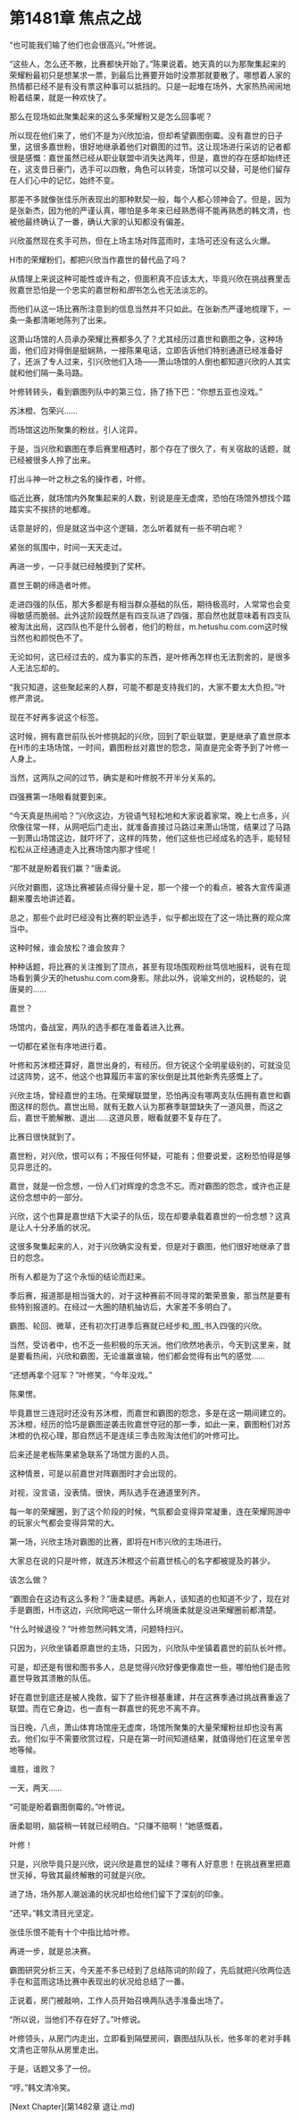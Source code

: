 # 第1481章 焦点之战

“也可能我们输了他们也会很高兴。”叶修说。

“这些人，怎么还不散，比赛都快开始了。”陈果说着。她天真的以为那聚集起来的荣耀粉最初只是想某求一票，到最后比赛要开始时没票那就要散了。哪想着人家的热情都已经不是有没有票这种事可以抵挡的。只是一起堆在场外，大家热热闹闹地盼着结果，就是一种欢快了。

那么在现场如此聚集起来的这么多荣耀粉又是怎么回事呢？

所以现在他们来了，他们不是为兴欣加油，但却希望霸图倒霉。没有嘉世的日子里，这很多嘉世粉，很好地继承着他们对霸图的过节。这让现场进行采访的记者都很是感慨：嘉世虽然已经从职业联盟中消失达两年，但是，嘉世的存在感却始终还在，这支昔日豪门，选手可以四散，角色可以转变，场馆可以交替，可是他们留存在人们心中的记忆，始终不变。

那差不多就像张佳乐所表现出的那种默契一般，每个人都心领神会了。但是，因为是张新杰，因为他的严谨认真，哪怕是多年来已经熟悉得不能再熟悉的韩文清，也被他最终确认了一番，确认大家的认知都没有偏差。

兴欣虽然现在炙手可热，但在上场主场对阵蓝雨时，主场可还没有这么火爆。

H市的荣耀粉们，都把兴欣当作嘉世的替代品了吗？

从情理上来说这种可能性或许有之，但面积真不应该太大，毕竟兴欣在挑战赛里击败嘉世恐怕是一个忠实的嘉世粉和*图*书怎么也无法淡忘的。

而他们从这一场比赛所注意到的信息当然并不只如此。在张新杰严谨地梳理下，一条一条都清晰地陈列了出来。

这萧山场馆的人员承办荣耀比赛都多久了？尤其经历过嘉世和霸图之争，这种场面，他们应对得倒是挺娴熟，一接陈果电话，立即告诉他们特别通道已经准备好了，还派了专人过来，引兴欣他们入场——萧山场馆的人倒也都知道兴欣的人其实就和他们隔一条马路。

叶修转转头，看到霸图列队中的第三位，扬了扬下巴：“你想五亚也没戏。”

苏沐橙、包荣兴……

而场馆这边所聚集的粉丝，引人诧异。

于是，当兴欣和霸图在季后赛里相遇时，那个存在了很久了，有关宿敌的话题，就已经被很多人拎了出来。

打出斗神一叶之秋之名的操作者，叶修。

临近比赛，就场馆内外聚集起来的人数，别说是座无虚席，恐怕在场馆外想找个踏踏实实不挨挤的地都难。

话意是好的，但是就这当中这个逻辑，怎么听着就有一些不明白呢？

紧张的氛围中，时间一天天走过。

再进一步，一只手就已经触摸到了奖杯。

嘉世王朝的缔造者叶修。

走进四强的队伍，那大多都是有相当群众基础的队伍，期待极高时，人常常也会变得敏感而脆弱。此外这阶段既然是有四支队进了四强，那自然也就意味着有四支队被淘汰出局，这四队也不是什么弱者，他们的粉丝，m.hetushu.com.com这时候当然也和颜悦色不了。

无论如何，这已经过去的，成为事实的东西，是叶修再怎样也无法割舍的，是很多人无法忘却的。

“我只知道，这些聚起来的人群，可能不都是支持我们的，大家不要太大负担。”叶修严肃说。

现在不好再多说这个标签。

这时候，拥有嘉世前队长叶修挑起的兴欣，回到了职业联盟，更是继承了嘉世原本在H市的主场场馆，一时间，霸图粉丝对嘉世的怨念，简直是完全寄予到了叶修一人身上。

当然，这两队之间的过节，确实是和叶修脱不开半分关系的。

四强赛第一场眼看就要到来。

“今天真是热闹哈？”兴欣这边，方锐语气轻松地和大家说着家常。晚上七点多，兴欣像往常一样，从网吧后门走出，就准备直接过马路过来萧山场馆，结果过了马路一到萧山场馆这边，就吓坏了，这样的阵势，他们这些也已经成名的选手，能轻轻松松从正经通道走入比赛场馆内那才怪呢！

“那不就是盼着我们赢？”唐柔说。

兴欣对霸图，这场比赛被装点得分量十足，那一个接一个的看点，被各大宣传渠道翻来覆去地讲述着。

总之，那些个此时已经没有比赛的职业选手，似乎都出现在了这一场比赛的观众席当中。

这种时候，谁会放松？谁会放弃？

种种话题，将比赛的关注推到了顶点，甚至有现场围观粉丝笃信地报料，说有在现场看到黄少天的hetushu.com.com身影。除此以外，说喻文州的，说杨聪的，说唐昊的……

嘉世？

场馆内，备战室，两队的选手都在准备着进入比赛。

一切都在紧张有序地进行着。

叶修和苏沐橙还算好，嘉世出身的，有经历。但方锐这个全明星级别的，可就没见过这阵势，这不，他这个也算履历丰富的家伙倒是比其他新秀先感慨上了。

兴欣主场，曾经嘉世的主场。在荣耀联盟里，恐怕再没有哪两支队伍拥有嘉世和霸图这样的怨仇。嘉世出局，就有无数人认为那赛季联盟缺失了一道风景，而这之后，嘉世干脆解散、退出……这道风景，眼看就要不复存在了。

比赛日很快就到了。

嘉世粉，对兴欣，恨可以有；不报任何怀疑，可能有；但要说爱，这粉恐怕得是够见异思迁的。

嘉世，就是一份念想，一份人们对辉煌的念念不忘。而对霸图的怨念，或许也正是这份念想中的一部分。

兴欣，这个也算是嘉世结下大梁子的队伍，现在却要承载着嘉世的一份念想？这真是让人十分矛盾的状况。

这很多聚集起来的人，对于兴欣确实没有爱，但是对于霸图，他们很好地继承了昔日的怨念。

所有人都是为了这个永恒的结论而赶来。

季后赛，报道那是相当强大的，对于这种赛前不同寻常的繁荣景象，那当然是要有些特别报道的。在经过一大圈的随机抽访后，大家差不多明白了。

霸图、轮回、微草，还有初次打进季后赛就已经步和_图_书入四强的兴欣。

当然，受访者中，也不乏一些积极的乐天派。他们欣然地表示，今天到这里来，就是要看热闹，兴欣和霸图，无论谁赢谁输，他们都会觉得有出气的感觉……

“还想再拿个冠军？”叶修笑，“今年没戏。”

陈果愣。

毕竟嘉世三连冠时还没有苏沐橙，而嘉世和霸图的怨念，多是在这一期间建立的。苏沐橙，经历的恰巧是霸图逆袭击败嘉世夺冠的那一季，如此一来，霸图粉们对苏沐橙的仇视心理，那自然远不是连续三季击败淘汰他们的叶修可比。

后来还是老板陈果紧急联系了场馆方面的人员。

这种情景，可是以前嘉世对阵霸图时才会出现的。

对视，没言语，没表情。很快，两队选手在通道里列齐。

每一年的荣耀圈，到了这个阶段的时候，气氛都会变得异常凝重，连在荣耀网游中的玩家火气都会变得异常的大。

第一场，兴欣主场对霸图的比赛，即将在H市兴欣的主场进行。

大家总在说的只是叶修，就连苏沐橙这个前嘉世核心的名字都被提及的甚少。

该怎么做？

“霸图会在这边有这么多粉？”唐柔疑惑。再新人，该知道的也知道不少了，现在对手是霸图，H市这边，兴欣网吧这一带什么环境唐柔就是没进荣耀圈前都清楚。

“什么时候退役？”叶修忽然问韩文清，问题特扫兴。

只因为，兴欣坐镇着原嘉世的主场，只因为，兴欣队中坐镇着嘉世的前队长叶修。

可是，却还是有很和图书多人，总是觉得兴欣好像更像嘉世一些，哪怕他们是击败嘉世导致其溃散的队伍。

好在嘉世到底还是被人挽救，留下了些许根基重建，并在这赛季通过挑战赛重返了联盟。而在它身边，也一直有一群嘉世的死忠不离不弃。

当日晚，八点，萧山体育场馆座无虚席，场馆所聚集的大量荣耀粉丝却也没有离去。他们似乎不需要欣赏过程，只是在第一时间知道结果，就值得他们在这里辛苦地等候。

谁胜，谁败？

一天，两天……

“可能是盼着霸图倒霉的。”叶修说。

唐柔聪明，脑袋稍一转就已经明白。“只赚不赔啊！”她感慨着。

叶修！

只是，兴欣毕竟只是兴欣，说兴欣是嘉世的延续？哪有人好意思！在挑战赛里把嘉世灭掉，导致其最终解散的可就是兴欣。

进了场，场外那人潮汹涌的状况却也给他们留下了深刻的印象。

“还早。”韩文清目光坚定。

张佳乐恨不能有十个中指比给叶修。

再进一步，就是总决赛。

霸图研究分析三天，今天差不多已经到了总结陈词的阶段了，先后就把兴欣两位选手在和蓝雨这场比赛中表现出的状况给总结了一番。

正说着，房门被敲响，工作人员开始召唤两队选手准备出场了。

“所以说，当他们不存在好了。”叶修说。

叶修领头，从房门内走出，立即看到隔壁房间，霸图战队队长，他多年的老对手韩文清也正带队从房里走出。

于是，话题又多了一份。

“哼。”韩文清冷笑。



[Next Chapter](第1482章 退让.md)